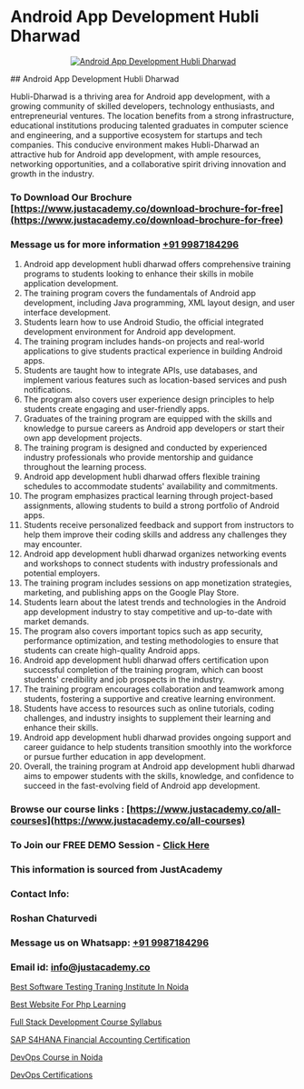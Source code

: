 # Android App Development Hubli Dharwad

<p align="center">
  <a href="https://justacademy.co/course-detail/android-app-development">
    <img src="https://justacademy.co/storage2/course_image/1676635923_course_image.webp" alt="Android App Development Hubli Dharwad">
  </a>
</p>
## Android App Development Hubli Dharwad

Hubli-Dharwad is a thriving area for Android app development, with a growing community of skilled developers, technology enthusiasts, and entrepreneurial ventures. The location benefits from a strong infrastructure, educational institutions producing talented graduates in computer science and engineering, and a supportive ecosystem for startups and tech companies. This conducive environment makes Hubli-Dharwad an attractive hub for Android app development, with ample resources, networking opportunities, and a collaborative spirit driving innovation and growth in the industry.
### To Download Our Brochure [https://www.justacademy.co/download-brochure-for-free](https://www.justacademy.co/download-brochure-for-free)
### Message us for more information [+91 9987184296](https://api.whatsapp.com/send?phone=919987184296)
1) Android app development hubli dharwad offers comprehensive training programs to students looking to enhance their skills in mobile application development.
2) The training program covers the fundamentals of Android app development, including Java programming, XML layout design, and user interface development.
3) Students learn how to use Android Studio, the official integrated development environment for Android app development.
4) The training program includes hands-on projects and real-world applications to give students practical experience in building Android apps.
5) Students are taught how to integrate APIs, use databases, and implement various features such as location-based services and push notifications.
6) The program also covers user experience design principles to help students create engaging and user-friendly apps.
7) Graduates of the training program are equipped with the skills and knowledge to pursue careers as Android app developers or start their own app development projects.
8) The training program is designed and conducted by experienced industry professionals who provide mentorship and guidance throughout the learning process.
9) Android app development hubli dharwad offers flexible training schedules to accommodate students' availability and commitments.
10) The program emphasizes practical learning through project-based assignments, allowing students to build a strong portfolio of Android apps.
11) Students receive personalized feedback and support from instructors to help them improve their coding skills and address any challenges they may encounter.
12) Android app development hubli dharwad organizes networking events and workshops to connect students with industry professionals and potential employers.
13) The training program includes sessions on app monetization strategies, marketing, and publishing apps on the Google Play Store.
14) Students learn about the latest trends and technologies in the Android app development industry to stay competitive and up-to-date with market demands.
15) The program also covers important topics such as app security, performance optimization, and testing methodologies to ensure that students can create high-quality Android apps.
16) Android app development hubli dharwad offers certification upon successful completion of the training program, which can boost students' credibility and job prospects in the industry.
17) The training program encourages collaboration and teamwork among students, fostering a supportive and creative learning environment.
18) Students have access to resources such as online tutorials, coding challenges, and industry insights to supplement their learning and enhance their skills.
19) Android app development hubli dharwad provides ongoing support and career guidance to help students transition smoothly into the workforce or pursue further education in app development.
20) Overall, the training program at Android app development hubli dharwad aims to empower students with the skills, knowledge, and confidence to succeed in the fast-evolving field of Android app development.

### Browse our course links : [https://www.justacademy.co/all-courses](https://www.justacademy.co/all-courses) 
### To Join our FREE DEMO Session - [Click Here](https://www.justacademy.co/register-for-course-demo)


### This information is sourced from JustAcademy
### Contact Info:
### Roshan Chaturvedi
### Message us on Whatsapp: [+91 9987184296](https://api.whatsapp.com/send?phone=919987184296)
### Email id: [info@justacademy.co](mailto:info@justacademy.co)
                
[Best Software Testing Traning Institute In Noida](https://www.linkedin.com/pulse/best-software-testing-traning-institute-noida-justacademy-kolkata-rjque?trackingId=lWrDIVtlijOr7vPzNae%2ByA%3D%3D&lipi=urn%3Ali%3Apage%3Ad_flagship3_company_admin%3BZ3buGVXtSt2MpOd2OMz6cQ%3D%3D)

[Best Website For Php Learning](https://www.linkedin.com/pulse/best-website-php-learning-justacademy-kolkata-hu61e?trackingId=rEpowqWtEbJrMHCdJuFhLw%3D%3D&lipi=urn%3Ali%3Apage%3Ad_flagship3_company_admin%3BhsQsLwqxSU64UKgNHl%2FHuA%3D%3D)

[Full Stack Development Course Syllabus](https://medium.com/@shivamja27/full-stack-development-course-syllabus-24075331bbb8)

[SAP S4HANA Financial Accounting Certification](https://medium.com/@negishivu99/sap-s4hana-financial-accounting-certification-3844940c60ff)

[DevOps Course in Noida](https://justacademyin.github.io/justacademy/devops-course-in-noida)

[DevOps Certifications](https://justacademyin.github.io/justacademy/devops-certifications)

